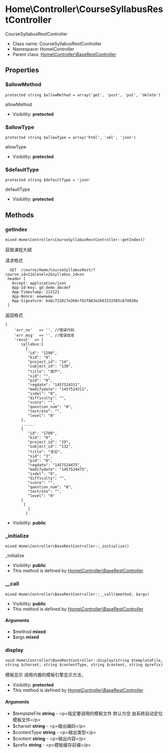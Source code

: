 Home\Controller\CourseSyllabusRestController
===============

CourseSyllabusRestController




* Class name: CourseSyllabusRestController
* Namespace: Home\Controller
* Parent class: [Home\Controller\BaseRestController](Home-Controller-BaseRestController.md)





Properties
----------


### $allowMethod

    protected string $allowMethod = array('get', 'post', 'put', 'delete')

allowMethod



* Visibility: **protected**


### $allowType

    protected string $allowType = array('html', 'xml', 'json')

allowType



* Visibility: **protected**


### $defaultType

    protected string $defaultType = 'json'

defaultType



* Visibility: **protected**


Methods
-------


### getIndex

    mixed Home\Controller\CourseSyllabusRestController::getIndex()

获取课程大纲

请求格式
```
  GET  /course/Home/CourseSyllabusRest/?course_id=11&level=2&syllabus_id=xx
 header [
   Accept: application/json
   App-Id-Key: gd_demo_abcdef
   App-Timestamp: 212121
   App-Nonce: eewewew
   App-Signature: babc722817e366cf62f883e2b61532505c674920a
 ]
```
返回格式
```
[
    'err_no'   => '', //错误代码
    'err_msg'  => '', //错误信息
    'resut'  => [
       syllabus:[
         {
          "id": "1290",
          "kid": "0",
          "project_id": "14",
          "subject_id": "130",
          "title": "资产",
          "sid": "",
          "pid": "0",
          "regdate": "1457524311",
          "modifydate": "1457524311",
          "isdel": "0",
          "difficulty": "",
          "score": "",
          "question_num": "0",
          "testrate": "",
          "level": "0"
       },
       ......
       {
          "id": "1709",
          "kid": "0",
          "project_id": "29",
          "subject_id": "132",
          "title": "总论",
          "sid": "3",
          "pid": "0",
          "regdate": "1457524475",
          "modifydate": "1457524475",
          "isdel": "0",
          "difficulty": "",
          "score": "",
          "question_num": "0",
          "testrate": "",
          "level": "0"
       }
        ]
          ]
         ]
```

* Visibility: **public**




### _initialize

    mixed Home\Controller\BaseRestController::_initialize()

_initialize



* Visibility: **public**
* This method is defined by [Home\Controller\BaseRestController](Home-Controller-BaseRestController.md)




### __call

    mixed Home\Controller\BaseRestController::__call($method, $args)





* Visibility: **public**
* This method is defined by [Home\Controller\BaseRestController](Home-Controller-BaseRestController.md)


#### Arguments
* $method **mixed**
* $args **mixed**



### display

    void Home\Controller\BaseRestController::display(string $templateFile, string $charset, string $contentType, string $content, string $prefix)

模板显示 调用内置的模板引擎显示方法，



* Visibility: **protected**
* This method is defined by [Home\Controller\BaseRestController](Home-Controller-BaseRestController.md)


#### Arguments
* $templateFile **string** - &lt;p&gt;指定要调用的模板文件
默认为空 由系统自动定位模板文件&lt;/p&gt;
* $charset **string** - &lt;p&gt;输出编码&lt;/p&gt;
* $contentType **string** - &lt;p&gt;输出类型&lt;/p&gt;
* $content **string** - &lt;p&gt;输出内容&lt;/p&gt;
* $prefix **string** - &lt;p&gt;模板缓存前缀&lt;/p&gt;


